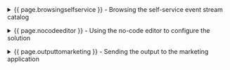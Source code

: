 <details markdown="1">

<summary>{{ page.browsingselfservice }} - Browsing the self-service event stream catalog</summary>

Focus Corp’s marketing team wants to offer a high-value promotion to specific first-time customers immediately after their initial order.
<br/>

| **{{ page.browsingselfservice }}.1** | **Subscribe to the Customer and Order topics** |
| :--- | :--- |
| **Narration** | The marketing team browses the self-service catalog to find the event streams they need.   |
| **Action** &nbsp; {{ page.browsingselfservice }}.1.1 | Open the IBM Event Endpoint Management console. Select the **catalog** (1) icon and click on **CUSTOMERS** (2).<br/> <img src="../300-integration-event-automation-common/images/1-Catalog-SelectCustomer.png" width="800" /> |
| **Narration** | They see the CUSTOMERS stream description, sample message and connectivity details. They confirm this provides an event for each new customer who registers. They generate security credentials for their application to access the stream.   |
| **Action** &nbsp; {{ page.browsingselfservice }}.1.2 | Show the description, sample message and connection details. Click on the **Generate access credentials**.<br/> <img src="../300-integration-event-automation-common/images/1-Catalog-GenerateCustomerCred.png" width="800" /> |
| **Action** &nbsp; {{ page.browsingselfservice }}.1.3 | Fill in **marketing@focus.corp** (1) as the contact details, and click **Generate**.<br/> <img src="../300-integration-event-automation-common/images/1-Catalog-ContactDetailsCustomer.png" width="800" /> |
| **Narration** | The credentials are immediately created, which the team safely store.   |
| **Action** &nbsp; {{ page.browsingselfservice }}.1.4 | Save the **Username** (1) and **Password** (2) to a safe location before clicking on **Close** (3).<br/> <img src="../300-integration-event-automation-common/images/1-Catalog-CopyCustomerCred.png" width="800" /> |
| **Narration** | The marketing team discover the ORDERS stream that provides an event for each new order. They complete the same process to generate credentials for this stream.  |
| **Action** &nbsp; {{ page.browsingselfservice }}.1.5 | Complete the same process for the Order topic. Select the **catalog** (1) icon and click on **ORDERS** (2).<br/> <img src="../300-integration-event-automation-common/images/1-Catalog-SelectOrder.png" width="800" /> |
| **Action** &nbsp; {{ page.browsingselfservice }}.1.6 | Show the description, sample message and connection details. Click on the **Generate access credentials**.<br/> <img src="../300-integration-event-automation-common/images/1-Catalog-GenerateOrderCred.png" width="800" /> |
| **Action** &nbsp; {{ page.browsingselfservice }}.1.7 | Fill in **marketing@focus.corp** (1) as the contact details, and click **Generate** (2).<br/> <img src="../300-integration-event-automation-common/images/1-Catalog-ContactDetailsOrder.png" width="800" /> |
| **Action** &nbsp; {{ page.browsingselfservice }}.1.8 | Save the **Username** (1) and **Password** (2) to a safe location before clicking on **Close** (3).<br/> <img src="../300-integration-event-automation-common/images/1-Catalog-CopyOrderCred.png" width="800" /> |

<br/>

**[Go to top](#place1)**

<br/><br/>

</details>

<p/>

<details markdown="1">

<summary>{{ page.nocodeeditor }} - Using the no-code editor to configure the solution </summary>

The marketing team’s business requirement is to correlate newly created customer accounts with orders of over 100 dollars within a 24-hour window. 

<br/>

| **{{ page.nocodeeditor }}.1** | **Configure an event source for the Order events** |
| :--- | :--- |
| **Narration** | The team will use an event flow to detect when a new customer creates an order over $100. They start by creating a new flow called NewCustomerLargeOrder. |
| **Action** &nbsp; {{ page.nocodeeditor }}.1.1 | Open the IBM Event Processing console, dismiss the tutorial if it appears and click **Create** (1) to start authoring a new flow.<br/> <img src="../300-integration-event-automation-common/images/2-Flow-CreateFlow.png" width="800" /> |
| **Action** &nbsp; {{ page.nocodeeditor }}.1.2 | Specify **NewCustomerLargeOrder** (1) for the flow name and click **Create** (2).<br/> <img src="../300-integration-event-automation-common/images/2-Flow-FlowName.png" width="800" /> |
| **Narration** | A flow starts with one or more event sources, which represent the inbound events. The marketing team starts defining the ORDERS event source using the pre-created node. They configure the event source, starting with the connectivity details they discovered in the event management console.|
| **Action** &nbsp; {{ page.nocodeeditor }}.1.3 | Hover over the added node and select the **Edit** icon.<br/> <img src="../300-integration-event-automation-common/images/2-Flow-1stEventSourceEdit.png" width="800" /> |
| **Action** &nbsp; {{ page.nocodeeditor }}.1.4 | Select the **Add event source** (1) tile and click on **Next** (2).<br/> <img src="../300-integration-event-automation-common/images/2-Flow-1stEventSourceAdd.png" width="800" /> |
| **Action** &nbsp; {{ page.nocodeeditor }}.1.5 | Return to the Event Endpoint Management console and scroll down to the 'Access information' section. Copy the server address details.<br/> <img src="../300-integration-event-automation-common/images/2-Flow-EEMAddress.png" width="800" /> |
| **Action** &nbsp; {{ page.nocodeeditor }}.1.6 | Type **Orders** (1) for the node name, paste the server address into the **Server** (2) field, and click **Next** (3).<br/> <img src="../300-integration-event-automation-common/images/2-Flow-1stEventSourceServerDetails.png" width="800" /> |
| **Narration** | They configure the security details, accepting the certificates being used by the event stream. Then they specify the username / password credentials that they generated in the event management console.|
| **Action** &nbsp; {{ page.nocodeeditor }}.1.7 | Check the **Accept certificates** (1) box and select **Next** (2).<br/> <img src="../300-integration-event-automation-common/images/2-Flow-1stEventSourceAcceptCerts.png" width="800" /> |
| **Action** &nbsp; {{ page.nocodeeditor }}.1.8 | Copy the username (1) and password (2) from step {{ page.browsingselfservice }}.1.8, and click **Next** (3).<br/> <img src="../300-integration-event-automation-common/images/2-Flow-1stEventSourceCredentials.png" width="800" /> |
| **Narration** | The system connects to the event stream and queries the available topics for the provided credentials. A single ORDERS topic is found and selected by the team.|
| **Action** &nbsp; {{ page.nocodeeditor }}.1.9 | Check **ORDERS** (1) and click **Next** (2).<br/> <img src="../300-integration-event-automation-common/images/2-Flow-1stEventSourceSelectTopic.png" width="800" /> |
| **Narration** | The data structure for the events needs to be defined. For simplicity, the team decide to copy the sample message from the Event Management console.|
| **Action** &nbsp; {{ page.nocodeeditor }}.1.10 | Click on **Upload a schema or sample message** (1).<br/> <img src="../300-integration-event-automation-common/images/2-Flow-1stEventSourceUploadSample.png" width="800" /> |
| **Action** &nbsp; {{ page.nocodeeditor }}.1.11 | Select the **JSON** (1) tab, copy the text below into the **Enter sample message** (2) box, and click **Done** (3).<br/> <br/><inline-code code="{<br/>&nbsp;&nbsp;&quot;quantity&quot;: 9,<br/>&nbsp;&nbsp;&quot;price&quot;: 197.09,<br/>&nbsp;&nbsp;&quot;customerid&quot;: &quot;a7d1586b-ced1-462f-9e44-14e9e5013540&quot;,<br/>&nbsp;&nbsp;&quot;description&quot;: &quot;Composite Oversize 28in Tennis Racket&quot;,<br/>&nbsp;&nbsp;&quot;id&quot;: &quot;1eba7af9-b748-4754-b750-3459e589dccf&quot;,<br/>&nbsp;&nbsp;&quot;region&quot;: &quot;EMEA&quot;,<br/>&nbsp;&nbsp;&quot;ordertime&quot;: &quot;2023-10-24 19:26:04.839&quot;,<br/>&nbsp;&nbsp;&quot;customer&quot;: &quot;Reed McKenzie DDS&quot;<br/>}"></inline-code><img src="../300-integration-event-automation-common/images/2-Flow-1stEventSourceSample.png" width="800" /> |
| **Action** &nbsp; {{ page.nocodeeditor }}.1.12 | Click on **Configure**.<br/> <img src="../300-integration-event-automation-common/images/2-Flow-1stEventSourceComplete.png" width="800" /> |

<br/>

| **{{ page.nocodeeditor }}.2** | **Configure an event source for the New Customer events** |
| :--- | :--- |
| **Narration** | The marketing team require a second event source for the New Customer events. They drag and drop an event source node onto the canvas.  |
| **Action** &nbsp; {{ page.nocodeeditor }}.2.1 | Press and hold the mouse button on the **Event source** (1) node, and drag onto the canvas (2).<br/> <img src="../300-integration-event-automation-common/images/2-Flow-2ndEventSourceDrag.png" width="800" /> |
| **Narration** | Similar to before, the team configure the event source starting with the connectivity details they discovered in the event management console. |
| **Action** &nbsp; {{ page.nocodeeditor }}.2.2 | Hover over the added node and select the **Edit** icon.<br/> <img src="../300-integration-event-automation-common/images/2-Flow-2ndEventSourceEdit.png" width="800" /> |
| **Action** &nbsp; {{ page.nocodeeditor }}.2.3 | Select the **Add event source** (1) tile and click on **Next** (2).<br/> <img src="../300-integration-event-automation-common/images/2-Flow-2ndEventSourceAdd.png" width="800" /> |
| **Action** &nbsp; {{ page.nocodeeditor }}.2.4 | Return to the Event Endpoint Management console and scroll down to the 'Access information' section. Copy the server address details.<br/> <img src="../300-integration-event-automation-common/images/2-Flow-EEMAddress.png" width="800" /> |
| **Action** &nbsp; {{ page.nocodeeditor }}.2.5 | Type **New Customers** (1) for the node name, paste the server address into the **Server** (2) field, and click **Next** (3).<br/> <img src="../300-integration-event-automation-common/images/2-Flow-2ndEventSourceServerDetails.png" width="800" /> |
| **Narration** | They configure the security details, accepting the certificates being used by the event stream. Then they specify the username / password credentials that they generated in the event management console.|
| **Action** &nbsp; {{ page.nocodeeditor }}.2.6 | Check the **Accept certificates** (1) box and select **Next** (2).<br/> <img src="../300-integration-event-automation-common/images/2-Flow-2ndEventSourceAcceptCerts.png" width="800" /> |
| **Action** &nbsp; {{ page.nocodeeditor }}.2.7 | Copy the username (1) and password (2) from step {{ page.browsingselfservice }}.1.4, and click **Next** (3).<br/> <img src="../300-integration-event-automation-common/images/2-Flow-2ndEventSourceCredentials.png" width="800" /> |
| **Narration** | The system connects to the event stream and queries the available topics for the provided credentials. A single CUSTOMERS topic is found and selected by the team.|
| **Action** &nbsp; {{ page.nocodeeditor }}.2.8 | Check **CUSTOMERS** (1) and click **Next** (2).<br/> <img src="../300-integration-event-automation-common/images/2-Flow-2ndEventSourceSelectTopic.png" width="800" /> |
| **Narration** | The data structure for the events needs to be defined. For simplicity, the team decide to copy the sample message from the Event Management console.|
| **Action** &nbsp; {{ page.nocodeeditor }}.2.9 | Click on **Upload a schema or sample message**.<br/> <img src="../300-integration-event-automation-common/images/2-Flow-2ndEventSourceUploadSample.png" width="800" /> |
| **Action** &nbsp; {{ page.nocodeeditor }}.2.10 | Select the **JSON** (1) tab, copy the text below into the **Enter sample message** (2) box, and click **Done** (3).<br/> <br/><inline-code code="{<br/>&nbsp;&nbsp;&quot;customerid&quot;: &quot;acb3eb65-98a1-45c2-84d4-f5df157862b4&quot;,<br/>&nbsp;&nbsp;&quot;customername&quot;: &quot;Emilio Quitzon&quot;,<br/>&nbsp;&nbsp;&quot;registered&quot;: &quot;2023-10-24 19:20:35.638&quot;<br/>}"></inline-code><img src="../300-integration-event-automation-common/images/2-Flow-2ndEventSourceSample.png" width="800" /> |
| **Action** &nbsp; {{ page.nocodeeditor }}.2.11 | Click on **Configure**.<br/> <img src="../300-integration-event-automation-common/images/2-Flow-2ndEventSourceComplete.png" width="800" /> |

<br/>

| **{{ page.nocodeeditor }}.3** | **Filter orders over 100 dollars** |
| :--- | :--- |
| **Narration** | The ORDERS stream provides an event for each order; however the marketing team only wants to identify orders over $100. They use a Filter node to disregard the unnecessary events. They drag and drop the node onto the canvas. |
| **Action** &nbsp; {{ page.nocodeeditor }}.3.1 | Press and hold the mouse button on the **Filter** (1) node and drag onto the canvas (2).<br/> <img src="../300-integration-event-automation-common/images/2-Flow-FilterDrag.png" width="800" /> |
| **Narration** | The team connects the ORDERS output terminal of the Filter node. |
| **Action** &nbsp; {{ page.nocodeeditor }}.3.2 | Hover over the Orders output terminal and hold the mouse button down.<br/> <img src="../300-integration-event-automation-common/images/2-Flow-FilterConnectSource1.png" width="800" /> |
| **Action** &nbsp; {{ page.nocodeeditor }}.3.3 | Drag the connection to the Filter's input terminal and release the mouse button.<br/> <img src="../300-integration-event-automation-common/images/2-Flow-FilterConnectTarget.png" width="800" /> |
| **Narration** | The Filter node provides an expression builder that makes it easy for the marketing team to Filter out orders under $100. |
| **Action** &nbsp; {{ page.nocodeeditor }}.3.4 | Hover over the Filter node and select the **edit** icon.<br/> <img src="../300-integration-event-automation-common/images/2-Flow-FilterEdit.png" width="800" /> |
| **Action** &nbsp; {{ page.nocodeeditor }}.3.5 | Enter **FilterLargeOrders** (1) for the node name and click **Next** (2).<br/> <img src="../300-integration-event-automation-common/images/2-Flow-FilterName.png" width="800" /> |
| **Action** &nbsp; {{ page.nocodeeditor }}.3.6 | Click on the **Assistant** pull down.<br/> <img src="../300-integration-event-automation-common/images/2-Flow-FilterAssistance.png" width="800" /> |
| **Action** &nbsp; {{ page.nocodeeditor }}.3.7 | Select **price** (1) for the property, **> Is greater than** (2) for the condition and enter **100** (3) for the value. Click on **Add to expression** (4) to complete . <br/> <img src="../300-integration-event-automation-common/images/2-Flow-FilterCondition.png" width="800" /> |
| **Action** &nbsp; {{ page.nocodeeditor }}.3.8 | The completed conditions will be shown (1), click on **Configure** (2). <br/> <img src="../300-integration-event-automation-common/images/2-Flow-FilterComplete.png" width="800" /> |

<br/>

| **{{ page.nocodeeditor }}.4** | **Identify new customer order over 100 dollars** |
| :--- | :--- |
| **Narration** | The team wants to join the New Customer and filtered Order streams together, detecting when a new customer has placed a large order within 24 hours of opening a new account. To detect this situation, a JOIN node is used. The team drags and drops the node onto the canvas.  |
| **Action** &nbsp; {{ page.nocodeeditor }}.4.1 | Press and hold the mouse button on the **Interval join** node and drag onto the canvas.<br/> <img src="../300-integration-event-automation-common/images/2-Flow-JoinDrag.png" width="800" /> |
| **Narration** | The JOIN node takes two input streams. The marketing team connects the filtered Order event and New Customer event to the input terminal of the JOIN node.  |
| **Action** &nbsp; {{ page.nocodeeditor }}.4.2 | Hover over the New Customers output terminal and hold the mouse button down.<br/> <img src="../300-integration-event-automation-common/images/2-Flow-JoinSourceConnect1.png" width="800" /> |
| **Action** &nbsp; {{ page.nocodeeditor }}.4.3 | Drag the connection to the intervalJoin_1 input terminal and release the mouse button.<br/> <img src="../300-integration-event-automation-common/images/2-Flow-JoinSourceConnect2.png" width="800" /> |
| **Action** &nbsp; {{ page.nocodeeditor }}.4.4 | Complete the same process to connect the FilterLargeOrders output terminal.<br/> <img src="../300-integration-event-automation-common/images/2-Flow-JoinSourceConnect4.png" width="800" /> |
| **Narration** | To detect a common event across the two streams, the team needs to configure how the JOIN node can match events. The marketing team uses the 'expression builder' to correlate events based on the common customerid field within the two events.   |
| **Action** &nbsp; {{ page.nocodeeditor }}.4.5 | Hover over the intervalJoin_1 node and select the **edit** icon.<br/> <img src="../300-integration-event-automation-common/images/2-Flow-JoinEdit.png" width="800" /> |
| **Action** &nbsp; {{ page.nocodeeditor }}.4.6 | Enter **DetectNewCustomerLargeOrder** (1) for the node name and click **Next** (2).<br/> <img src="../300-integration-event-automation-common/images/2-Flow-JoinName.png" width="800" /> |
| **Action** &nbsp; {{ page.nocodeeditor }}.4.7 | Click on the **Assistant** (1) pull down. Select **customerid** (2 + 3) from both pull downs and click **Add to expression** (4) to complete. <br/> <img src="../300-integration-event-automation-common/images/2-Flow-JoinCondition.png" width="800" /> |
| **Action** &nbsp; {{ page.nocodeeditor }}.4.8 | The completed condition will be shown, click on **Next**. <br/> <img src="../300-integration-event-automation-common/images/2-Flow-JoinConditionComplete.png" width="800" /> |
| **Narration** | The JOIN node uses a time window to detect a situation. There are two events involved: a triggering event that starts the time window, and a second event that detects the situation. For the marketing team's requirement, the New Customer event is the triggering event as this must always happen first, and the Order event represents the situation being detected. The team specifies this in the UI.    |
| **Action** &nbsp; {{ page.nocodeeditor }}.4.9 | Select **FilterLargeOrders (event_time)** for the event to detect.<br/> <img src="../300-integration-event-automation-common/images/2-Flow-JoinTimeWindow1.png" width="800" /> |
| **Action** &nbsp; {{ page.nocodeeditor }}.4.10 | Select **New Customers (event_time)** (1) for the event to start the time window, change the metric to **hours** (2), number of hours to **24** (3), and click **Next** (4).<br/> <img src="../300-integration-event-automation-common/images/2-Flow-JoinTimeWindow2.png" width="800" /> |
| **Narration** | The output data from the JOIN node will be a combination of the fields from the two events. Because the two events have been merged, there are two duplicate fields (customerid and event_time). This can be resolved by either renaming or removing the fields. As these are duplicates, the marketing team deletes the fields.   |
| **Action** &nbsp; {{ page.nocodeeditor }}.4.11 | Remove the duplicate fields by clicking on the '-' sign: **customerid** (1), **event_time** (2).<br/> <img src="../300-integration-event-automation-common/images/2-Flow-JoinRemoveDuplicates.png" width="800" /> |
| **Action** &nbsp; {{ page.nocodeeditor }}.4.12 | Click **Configure**.<br/> <img src="../300-integration-event-automation-common/images/2-Flow-JoinConfigComplete.png" width="800" /> |

**[Go to top](#place1)**

<br/><br/>

</details>

<p/>

<details markdown="1">

<summary>{{ page.outputtomarketing }} - Sending the output to the marketing application </summary>

<br/>

| **{{ page.outputtomarketing }}.1** | **Configure an event destination for the output stream** |
| :--- | :--- |
| **Narration** | The marketing team wants to emit the detected events to the loyalty app. The app will then send a promotion to the customer. They drag and drop an 'Event destination' node onto the canvas. The node is automatically called sink_1. The term 'sink' is used by kafka to refer to a resource, such as a topic that can receive incoming events. |
| **Action** &nbsp; {{ page.outputtomarketing }}.1.1 | Press and hold the mouse button on the **Event destination** (1) node and drag onto the canvas (2).<br/> <img src="../300-integration-event-automation-common/images/2-Flow-DestinationDrag.png" width="800" /> |
| **Narration** | They connect the DetectNewLargeOrder output terminal to the 'Event destination' input terminal.|
| **Action** &nbsp; {{ page.outputtomarketing }}.1.2 | Hover over the DetectNewLargeOrder output terminal and hold the mouse button down.<br/> <img src="../300-integration-event-automation-common/images/2-Flow-DestinationConnect1.png" width="800" /> |
| **Action** &nbsp; {{ page.outputtomarketing }}.1.3 | Drag the connection to the **sink_1** input terminal and release the mouse button.<br/> <img src="../300-integration-event-automation-common/images/2-Flow-DestinationConnect2.png" width="800" /> |
| **Narration** | The marketing team edits the node configuration to specify the name and network address of the output stream.|
| **Action** &nbsp; {{ page.outputtomarketing }}.1.4 | Hover over the sink_1 node and select the **edit** icon.<br/> <img src="../300-integration-event-automation-common/images/2-Flow-DestinationEdit.png" width="800" /> |
| **Action** &nbsp; {{ page.outputtomarketing }}.1.5 | Enter **OutputToMarketingApp** (1) for the node name, **ademo-es-kafka-bootstrap.cp4i.svc:9095** (2) in the server field and click **Next** (3).<br/> <img src="../300-integration-event-automation-common/images/2-Flow-DestinationName.png" width="800" /> |
| **Narration** | They configure the security details, accepting the certificates being used by the event stream. They specify the username / password credentials to access the event stream.|
| **Action** &nbsp; {{ page.outputtomarketing }}.1.6 | Check **Accept certificates** (1) and click **Next** (2).<br/> <img src="../300-integration-event-automation-common/images/2-Flow-DestinationAcceptCert.png" width="800" /> |
| **Action** &nbsp; {{ page.outputtomarketing }}.1.7 | Specify **es-admin** (1) for the username, the password (2) value was outputted in the preparation section and click **Next** (3). <br/> <img src="../300-integration-event-automation-common/images/2-Flow-DestinationCredentials.png" width="800" /> |
| **Narration** | The system connects to the event stream and queries the available topics for the provided credentials. The marketing team selects the LOYALTY.APP event stream.|
| **Action** &nbsp; {{ page.outputtomarketing }}.1.8 | Select **LOYALTY.APP** (1) and click **Configure** (2).<br/> <img src="../300-integration-event-automation-common/images/2-Flow-DestinationSelectTopic.png" width="800" /> |

  
<br/>

| **{{ page.outputtomarketing }}.2** | **Testing the flow with historical events** |
| :--- | :--- |
| **Narration** | The team are able to test the flow with historical data in the event streams. They immediately see the flow working as expected and several new customers who are eligible for the discount detected. |
| **Action** &nbsp; {{ page.outputtomarketing }}.2.1 | Select the **Run** (1) pull down and click **Include historical**.<br/> <img src="../300-integration-event-automation-common/images/3-Flow-RunHistorical.png" width="800" /> |
| **Action** &nbsp; {{ page.outputtomarketing }}.2.2 | View the detected events.<br/> <img src="../300-integration-event-automation-common/images/3-Flow-OutputEvents.png" width="800" /> |


| **{{ page.outputtomarketing }}.3** | **Sending the output stream to the marketing application** |
| :--- | :--- |
| **Narration** | The team verify the detected events and stop the flow. They are now ready to reconfigure the event destination for the production environment. They follow the same process as before to configure the event destination to the production output event stream. This time they run the flow without historical data to process new events in real-time. |
| **Action** &nbsp; {{ page.outputtomarketing }}.3.1 | Select **Stop**.<br/> <img src="../300-integration-event-automation-common/images/3-Flow-StopFlow.png" width="800" /> |
| **Action** &nbsp; {{ page.outputtomarketing }}.3.2 | We are not re-showing how to configure the event destination as it is the same process as previously demonstrated. Select the **Run** (1) pull down and click **Events from now** (2).<br/> <img src="../300-integration-event-automation-common/images/3-Flow-ProductionStart.png" width="800" /> |



<br/>

**[Go to top](#place1)**

<br/><br/>

</details>

<p/>